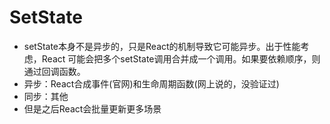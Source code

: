 # SetState
- setState本身不是异步的，只是React的机制导致它可能异步。出于性能考虑，React 可能会把多个setState调用合并成一个调用。如果要依赖顺序，则通过回调函数。
- 异步：React合成事件(官网)和生命周期函数(网上说的，没验证过)
- 同步：其他
- 但是之后React会批量更新更多场景

